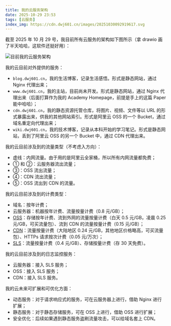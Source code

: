 ```yaml
---
title: 我的云服务架构
date: 2025-10-29 23:53
tags: [云服务]
index_img: https://cdn.dwj601.cn/images/20251030092919617.svg
---
```


截至 2025 年 10 月 29 号，我目前所有云服务的架构如下图所示（拿 drawio 画了半天哈哈，这软件还挺好用）：

![目前我的云服务架构](https://cdn.dwj601.cn/images/20251030092919617.svg)

我的云目前对外提供的服务：

- `blog.dwj601.cn`，我的生活博客，记录生活感悟。形式是静态网站，通过 Nginx 代理出来；
- `www.dwj601.cn`，我的主站，目前尚未开发。形式是静态网站，通过 Nginx 代理出来（后面打算作为我的 Academy Homepage，前提是手上的这篇 Paper 能中哈哈）；
- `cdn.dwj601.cn`，我的静态资源托管仓库，将图片、视频、文件等以 URL 的形式暴露出来，供我的其他网站索引。形式是阿里云 OSS 的一个 Bucket，通过域名重定向代理出来；
- `wiki.dwj601.cn`，我的技术博客，记录从本科开始的学习笔记。形式是静态网站，丢到了阿里云 OSS 的另一个 Bucket 中，通过 CDN 代理出来。

我的云目前涉及到的流量类型（不考虑入方向）：

- 虚线：内网流量。由于用的是阿里云全家桶，所以所有内网流量都免费；
- ① 和 ②：云服务器流出流量；
- ③：OSS 流出流量；
- ④：CDN 流出流量；
- ⑤：OSS 流出到 CDN 的流量。

我的云目前涉及到的计费类型：

- 域名：按年计费；
- 云服务器：机器按年计费、流量按量计费（0.8 元/GB）；
- [OSS](https://www.aliyun.com/price/product#/oss/detail/oss)：存储按年计费、流到外网的流量按量计费（白天 0.5 元/GB，凌晨 0.25 元/GB，可买流量包）、流到 CDN 的流量按量计费（0.15 元/GB）；
- [CDN](https://www.aliyun.com/price/product#/cdn/detail/cdn)：流量按量计费（大陆地区 0.24 元/GB，其他地区价格略高，可买流量包）、HTTPs 请求按次计费（0.05 元/万次）；
- [SLS](https://www.aliyun.com/price/product#/sls/detail/sls)：流量按量计费（0.4 元/GB）、存储按量计费（存 30 天免费）。

我的云目前涉及到的日志监控服务：

- 云服务器：接入 SLS 服务；
- OSS：接入 SLS 服务；
- CDN：接入 SLS 服务。

我的云未来可扩展和可优化方面：

- 动态服务：对于请求响应式的服务，可在云服务器上进行，借助 Nginx 进行扩展；
- 静态服务：对于静态存储服务，可在 OSS 上进行，借助 OSS 进行扩展；
- 安全优化：后续如果遇到静态服务盗刷流量攻击，可以给域名套上 CDN。
